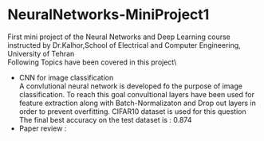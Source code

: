 # NeuralNetworks-MiniProject1
First mini project of the Neural Networks and Deep Learning course instructed by Dr.Kalhor,School of Electrical and Computer Engineering, University of Tehran\
Following Topics have been covered in this project\
* CNN for image classification\
  A convlutional neural network is developed fo the purpose of image classification. To reach this goal convultional layers have been used for feature extraction along with Batch-Normalizaton and Drop out layers in order to prevent overfitting. CIFAR10 dataset is used for this question \
  The final best accuracy on the test dataset is : 0.874
* Paper review : 
